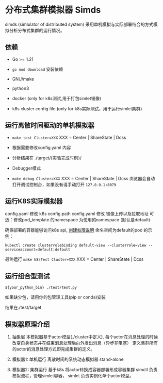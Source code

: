# 分布式集群模拟器 Simds 

simds (simlulator of distributed system)
采用单机模拟与实际部署结合的方式模拟分析分布式集群的运行情况。

## 依赖
- Go >= 1.21 
- ``` go mod download ```  安装依赖
- GNU/make
- python3

- docker  (only for k8s测试,用于打包simlet镜像)
- k8s cluster config file (only for k8s实际测试，用于运行simlet集群)

##   运行离散时间驱动的单机模拟器 

- ``` make test Cluster=XXX ``` XXX = Center | ShareState | Dcss

- 根据需要修改config.yaml 内容
- 分析结果在 ./target/{实验完成时刻}/ 

- Debugger模式

- ``` make debug Cluster=XXX ``` XXX = Center | ShareState | Dcss
浏览器会自动打开调试控制台，如果没有请手动打开 ```127.0.0.1:8079```


## 运行K8S实际模拟器
config.yaml 修改 k8s config path
config.yaml 修改 镜像上传以及拉取地址
可选：修改pod_template 的namespace 为使用的namespace (默认是default)

确保部署的容器能够访问k8s api, [创建权限说明](https://kubernetes.io/zh-cn/docs/tasks/run-application/access-api-from-pod/)
命名空间为default的pod 的示例：

```
kubectl create clusterrolebinding default-view --clusterrole=view --serviceaccount=default:default
```

最终运行
``` make k8sTest Cluster=XXX ``` XXX = Center | ShareState | Dcss 

## 运行组合型测试

```
${your_python_bin} ./test/test.py 
```
如果缺少包，请用你的包管理工具(pip or conda)安装

结果在./test/target


## 模拟器原理介绍
1. 抽象层
本模拟器基于actor模型(./cluster中定义), 每个actor在消息处理的时候改变自身状态并在结束消息处理后向外发出消息（异步非阻塞）
定义集群所有的actor的消息处理方式即完成集群的定义。

2. 模拟器1: 单机运行
离散时间的系统动态模拟器 stand-alone

3. 模拟器2: 集群运行
基于k8s 将actor转换成容器部署形成容器集群 simctl 负责模拟流程，管理simlet容器， simlet 负责实例化单个actor模型。





